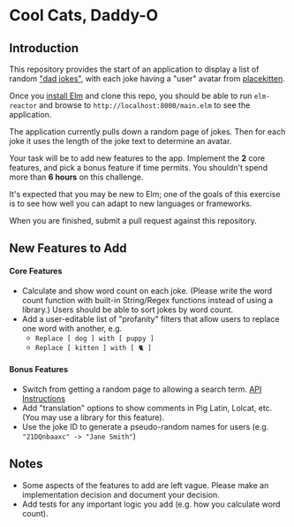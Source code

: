 # Cool Cats, Daddy-O

## Introduction

This repository provides the start of an application to display a list of random ["dad jokes"](https://icanhazdadjoke.com), with each joke having a "user" avatar from [placekitten](https://placekitten.com).

Once you [install Elm](https://guide.elm-lang.org/install.html) and clone this repo, you should be able to run `elm-reactor` and browse to `http://localhost:8000/main.elm` to see the application.

The application currently pulls down a random page of jokes. Then for each joke it uses the length of the joke text to determine an avatar.

Your task will be to add new features to the app.
Implement the **2** core features, and pick a bonus feature if time permits.
You shouldn't spend more than **6 hours** on this challenge.

It's expected that you may be new to Elm; one of the goals of this exercise is to see how well you can adapt to new languages or frameworks.

When you are finished, submit a pull request against this repository.

## New Features to Add

#### Core Features

* Calculate and show word count on each joke. (Please write the word count function with built-in String/Regex functions instead of using a library.) Users should be able to sort jokes by word count.
* Add a user-editable list of "profanity" filters that allow users to replace one word with another, e.g.
  * `Replace [ dog ] with [ puppy ]`
  * `Replace [ kitten ] with [ 🐈 ]`

#### Bonus Features

* Switch from getting a random page to allowing a search term. [API Instructions](https://icanhazdadjoke.com/api#search-for-dad-jokes)
* Add "translation" options to show comments in Pig Latin, Lolcat, etc. (You may use a library for this feature).
* Use the joke ID to generate a pseudo-random names for users (e.g. `"21DQnbaaxc" -> "Jane Smith"`)

## Notes

* Some aspects of the features to add are left vague. Please make an implementation decision and document your decision.
* Add tests for any important logic you add (e.g. how you calculate word count).
